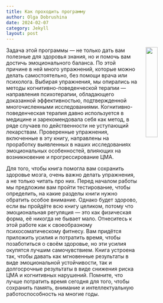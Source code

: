 ```yaml
---
title: Как проходить программу
author: Olga Dobrushina
date: 2024-02-07
category: Jekyll
layout: post
---
```


<img src="../../images/brain_train.gif" width="25%" style="float: right; margin-left: 20px;">

Задача этой программы — не только дать вам полезные для здоровья знания, но и помочь вам достичь эмоционального баланса. По этой причине в ней много упражнений, которые можно делать самостоятельно, без помощи врача или психолога. Выбирая упражнения, мы опирались на методы когнитивно-поведенческой терапии — направления психотерапии, обладающего доказанной эффективностью, подтвержденной многочисленными исследованиями. Когнитивно-поведенческая терапия давно используется в медицине и зарекомендовала себя как метод, в ряде случаев по действенности не уступающий лекарствам. Проверенные упражнения, включенные в эту книгу, направлены на проработку выявленных в наших исследованиях эмоциональных особенностей, влияющих на возникновение и прогрессирование ЦМА.

Для того, чтобы книга помогла вам сохранить здоровье мозга, очень важно делать упражнения, а не только читать про них. Перед началом работы мы предложим вам пройти тестирование, чтобы определить, на какие разделы книги нужно обратить особое внимание. Однако будет здорово, если вы пройдёте всю книгу целиком, потому что эмоциональная регуляция — это как физическая форма, её никогда не бывает мало. Отнеситесь к этой работе как к своеобразному психосоматическому фитнесу. Вам придётся приложить усилия и потратить время, чтобы позаботиться о своём здоровье, но эти усилия окупятся лучшим самочувствием. Книга устроена так, чтобы давать как мгновенные результаты в виде эмоциональной устойчивости, так и долгосрочные результаты в виде снижения риска ЦМА и когнитивных нарушений.  Помните, что лучше потратить время сегодня для того, чтобы сохранить память, внимание и интеллектуальную работоспособность на многие годы.

